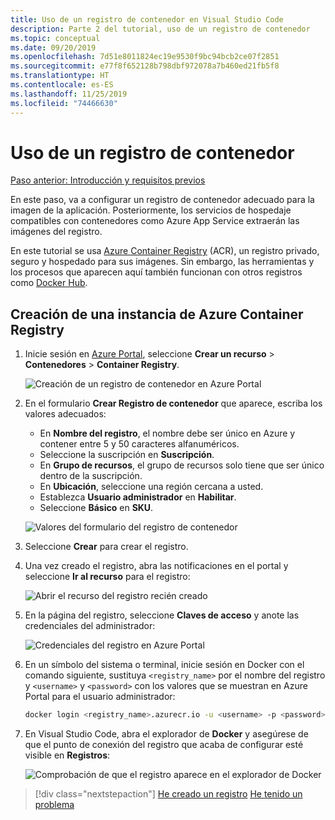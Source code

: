 ```yaml
---
title: Uso de un registro de contenedor en Visual Studio Code
description: Parte 2 del tutorial, uso de un registro de contenedor
ms.topic: conceptual
ms.date: 09/20/2019
ms.openlocfilehash: 7d51e8011824ec19e9530f9bc94bcb2ce07f2851
ms.sourcegitcommit: e77f8f652128b798dbf972078a7b460ed21fb5f8
ms.translationtype: HT
ms.contentlocale: es-ES
ms.lasthandoff: 11/25/2019
ms.locfileid: "74466630"
---
```

# <a name="use-a-container-registry"></a>Uso de un registro de contenedor

[Paso anterior: Introducción y requisitos previos](tutorial-vscode-docker-node-01.md)

En este paso, va a configurar un registro de contenedor adecuado para la imagen de la aplicación. Posteriormente, los servicios de hospedaje compatibles con contenedores como Azure App Service extraerán las imágenes del registro.

En este tutorial se usa [Azure Container Registry](https://azure.microsoft.com/services/container-registry/) (ACR), un registro privado, seguro y hospedado para sus imágenes. Sin embargo, las herramientas y los procesos que aparecen aquí también funcionan con otros registros como [Docker Hub](https://hub.docker.com/).

## <a name="create-an-azure-container-registry"></a>Creación de una instancia de Azure Container Registry

1. Inicie sesión en [Azure Portal](https://portal.azure.com), seleccione **Crear un recurso** > **Contenedores** > **Container Registry**.

    ![Creación de un registro de contenedor en Azure Portal](media/deploy-containers/portal-01.png)

1. En el formulario **Crear Registro de contenedor** que aparece, escriba los valores adecuados:

    - En **Nombre del registro**, el nombre debe ser único en Azure y contener entre 5 y 50 caracteres alfanuméricos.
    - Seleccione la suscripción en **Suscripción**.
    - En **Grupo de recursos**, el grupo de recursos solo tiene que ser único dentro de la suscripción.
    - En **Ubicación**, seleccione una región cercana a usted.
    - Establezca **Usuario administrador** en **Habilitar**.
    - Seleccione **Básico** en **SKU**.

    ![Valores del formulario del registro de contenedor](media/deploy-containers/portal-02.png)

1. Seleccione **Crear** para crear el registro.

1. Una vez creado el registro, abra las notificaciones en el portal y seleccione **Ir al recurso** para el registro:

    ![Abrir el recurso del registro recién creado](media/deploy-containers/portal-03.png)

1. En la página del registro, seleccione **Claves de acceso** y anote las credenciales del administrador:

    ![Credenciales del registro en Azure Portal](media/deploy-containers/portal-04.png)

1. En un símbolo del sistema o terminal, inicie sesión en Docker con el comando siguiente, sustituya `<registry_name>` por el nombre del registro y `<username>` y `<password>` con los valores que se muestran en Azure Portal para el usuario administrador:

    ```bash
    docker login <registry_name>.azurecr.io -u <username> -p <password>
    ```

1. En Visual Studio Code, abra el explorador de **Docker** y asegúrese de que el punto de conexión del registro que acaba de configurar esté visible en **Registros**:

    ![Comprobación de que el registro aparece en el explorador de Docker](media/deploy-containers/registries.png)

> [!div class="nextstepaction"]
> [He creado un registro](tutorial-vscode-docker-node-03.md) [He tenido un problema](https://www.research.net/r/PWZWZ52?tutorial=docker-extension&step=create-registry)
